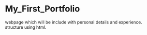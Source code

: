# My_First_Portfolio
webpage which will be include with personal details and experience.
structure using html.